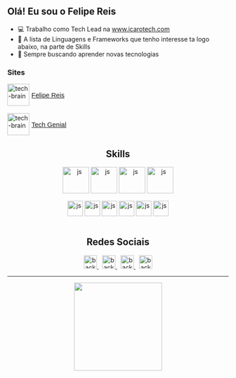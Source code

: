 ## Olá! Eu sou o Felipe Reis

- 💻 Trabalho como Tech Lead na www.icarotech.com
- 👀 A lista de Linguagens e Frameworks que tenho interesse ta logo abaixo, na parte de Skills
- 📗 Sempre buscando aprender novas tecnologias

### Sites
<div style="display: flex; align-items: center;">
    <img src="http://drive.google.com/uc?export=view&id=12V3A__8-twA7idGSHrdJv5eOBe4ba1IW" alt="tech-brain" height="50">
    <a href="http://felipedosreis.com.br" target="_blank" style="font-family: Helvetica; font-size: 15px; vertical-align: middle; margin-left: 5px;">Felipe Reis</a>
</div>
<br>
<div style="display: flex; align-items: center;">
    <img src="http://drive.google.com/uc?export=view&id=12lnl5sXh5lc84awEurSYG16S_MPIsUmV" alt="tech-brain" height="50">
    <a href="http://techgenial.com.br" target="_blank" style="font-family: Helvetica; font-size: 15px; vertical-align: middle; margin-left: 5px;">Tech Genial</a>
</div>
  
<div align="center">
<h2>Skills</h2>
  <img align="center" alt="js" height="60"  src="https://cdn.jsdelivr.net/gh/devicons/devicon/icons/javascript/javascript-original.svg">
  <img align="center" alt="js" height="60"  src="https://cdn.jsdelivr.net/gh/devicons/devicon/icons/nodejs/nodejs-original.svg">
  <img align="center" alt="js" height="60"  src="https://cdn.jsdelivr.net/gh/devicons/devicon/icons/python/python-original.svg">
  <img align="center" alt="js" height="60"  src="https://cdn.jsdelivr.net/gh/devicons/devicon/icons/oracle/oracle-original.svg">
  <br>
  <br>
  <img align="center" alt="js" height="35"  src="https://cdn.jsdelivr.net/gh/devicons/devicon/icons/html5/html5-original.svg">
  <img align="center" alt="js" height="35"  src="https://cdn.jsdelivr.net/gh/devicons/devicon/icons/css3/css3-original.svg">
  <img align="center" alt="js" height="35"  src="https://cdn.jsdelivr.net/gh/devicons/devicon/icons/vuejs/vuejs-original.svg">
  <img align="center" alt="js" height="35"  src="https://cdn.jsdelivr.net/gh/devicons/devicon/icons/ionic/ionic-original.svg">
  <img align="center" alt="js" height="35"  src="https://cdn.jsdelivr.net/gh/devicons/devicon/icons/electron/electron-original.svg">
  <img align="center" alt="js" height="35"  src="https://cdn.jsdelivr.net/gh/devicons/devicon/icons/csharp/csharp-original.svg">
</div>
  <br>
<div align="center">
  <h2>Redes Sociais</h2>
  <a type="button" href="https://techgenial.com.br/blog" target="_blank" style="padding: 4px;">
        <img src="https://img.shields.io/badge/Blog-Tech%20Genial-blueviolet"
            height="30px" alt="back" />
    </a>
   <a type="button" href="https://www.youtube.com/channel/UCjtrvb1ZG8Z4JHlgYgf9rsg" target="_blank" style="padding: 4px;">
        <img src="https://img.shields.io/badge/YouTube-FF0000?style=for-the-badge&logo=youtube&logoColor=white"
            height="30px" alt="back" />
    </a>
   <a type="button" href="https://instagram.com/felipesdreis/" target="_blank" style="padding: 4px;">
        <img src="https://img.shields.io/badge/Instagram-E4405F?style=for-the-badge&logo=instagram&logoColor=white"
            height="30px" alt="back" />
    </a>
  <a type="button" href="https://www.linkedin.com/in/felipesdreis/" target="_blank" style="padding: 4px;">
        <img src="https://img.shields.io/badge/LinkedIn-0077B5?style=for-the-badge&logo=linkedin&logoColor=white"
            height="30px" alt="back" />
    </a>
 </div>
 <hr>
 <div align="center">
  <a href="https://github.com/felipesdreis">
  <img height="200em" src="https://github-readme-stats.vercel.app/api/top-langs/?username=felipesdreis&layout=compact&langs_count=7&theme=radical"/>
</div>


